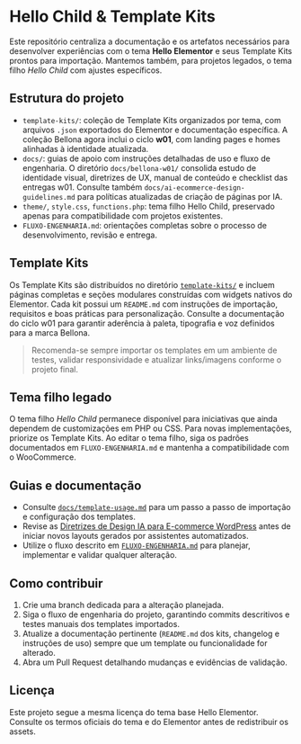# Hello Child & Template Kits

Este repositório centraliza a documentação e os artefatos necessários para desenvolver experiências com o tema **Hello Elementor** e seus Template Kits prontos para importação. Mantemos também, para projetos legados, o tema filho *Hello Child* com ajustes específicos.

## Estrutura do projeto

- `template-kits/`: coleção de Template Kits organizados por tema, com arquivos `.json` exportados do Elementor e documentação específica. A coleção Bellona agora inclui o ciclo **w01**, com landing pages e homes alinhadas à identidade atualizada.
- `docs/`: guias de apoio com instruções detalhadas de uso e fluxo de engenharia. O diretório `docs/bellona-w01/` consolida estudo de identidade visual, diretrizes de UX, manual de conteúdo e checklist das entregas w01. Consulte também `docs/ai-ecommerce-design-guidelines.md` para políticas atualizadas de criação de páginas por IA.
- `theme/`, `style.css`, `functions.php`: tema filho Hello Child, preservado apenas para compatibilidade com projetos existentes.
- `FLUXO-ENGENHARIA.md`: orientações completas sobre o processo de desenvolvimento, revisão e entrega.

## Template Kits

Os Template Kits são distribuídos no diretório [`template-kits/`](template-kits/README.md) e incluem páginas completas e seções modulares construídas com widgets nativos do Elementor. Cada kit possui um `README.md` com instruções de importação, requisitos e boas práticas para personalização. Consulte a documentação do ciclo w01 para garantir aderência à paleta, tipografia e voz definidos para a marca Bellona.

> Recomenda-se sempre importar os templates em um ambiente de testes, validar responsividade e atualizar links/imagens conforme o projeto final.

## Tema filho legado

O tema filho *Hello Child* permanece disponível para iniciativas que ainda dependem de customizações em PHP ou CSS. Para novas implementações, priorize os Template Kits. Ao editar o tema filho, siga os padrões documentados em `FLUXO-ENGENHARIA.md` e mantenha a compatibilidade com o WooCommerce.

## Guias e documentação

- Consulte [`docs/template-usage.md`](docs/template-usage.md) para um passo a passo de importação e configuração dos templates.
- Revise as [Diretrizes de Design IA para E-commerce WordPress](docs/ai-ecommerce-design-guidelines.md) antes de iniciar novos layouts gerados por assistentes automatizados.
- Utilize o fluxo descrito em [`FLUXO-ENGENHARIA.md`](FLUXO-ENGENHARIA.md) para planejar, implementar e validar qualquer alteração.

## Como contribuir

1. Crie uma branch dedicada para a alteração planejada.
2. Siga o fluxo de engenharia do projeto, garantindo commits descritivos e testes manuais dos templates importados.
3. Atualize a documentação pertinente (`README.md` dos kits, changelog e instruções de uso) sempre que um template ou funcionalidade for alterado.
4. Abra um Pull Request detalhando mudanças e evidências de validação.

## Licença

Este projeto segue a mesma licença do tema base Hello Elementor. Consulte os termos oficiais do tema e do Elementor antes de redistribuir os assets.
